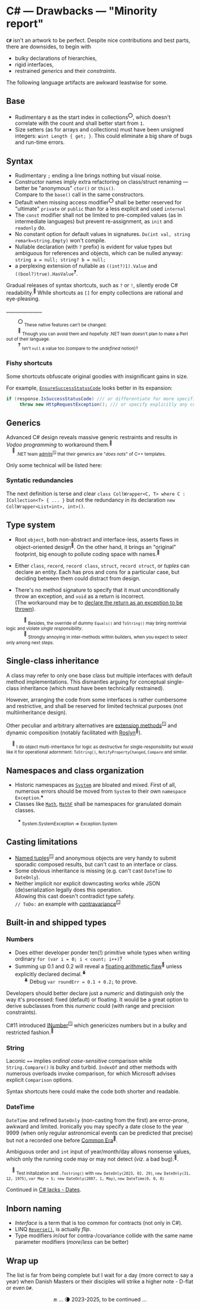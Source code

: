 # C# &mdash; Drawbacks &mdash; "Minority report"

**`C#`** isn't an artwork to be perfect. Despite nice contributions and best parts, there are downsides, to begin with

- bulky declarations of hierarchies,
- rigid interfaces,
- restrained _generics_ and their _constraints_.

The following language artifacts are awkward leastwise for some. 

## Base

- Rudimentary `0` as the start index in collections<sup>⭕</sup>, which doesn't correlate with the count and shall better start from `1`.
- Size setters (as for arrays and collections) must have been unsigned integers: <code><b>u</b>int Length { get; }</code>. This could eliminate a big share of bugs and run-time errors.

## Syntax

- Rudimentary `;` ending a line brings nothing but visual noise.
- Constructor names imply extra refactoring on class/struct renaming &mdash; better be "anonymous" `ctor()` or `this()`.\
Compare to the `base()` call in the same constructors.
- Default when missing access modifier<sup>⭕</sup> shall be better reserved for "ultimate" `private` or  `public` than for a less explicit and used `internal`
- The `const` modifier shall not be limited to pre-compiled values (as in intermediate languages) but prevent re-assignment, as `init` and `readonly` do.
- No constant option for default values in signatures. `Do(int val, string remark=string.Empty)` won't compile.
- Nullable declaration (with `?` prefix) is evident for value types but ambiguous for references and objects, which can be nulled anyway:\
`string a = null; string? b = null;`
- a perplexing extension of nullable as `((int?)1).Value` and `((bool?)true).HasValue`<sup>❓</sup>.

Gradual releases of syntax shortcuts, such as `?` or `!`, silently erode C# readability.<sup>🙋</sup> While shortcuts as `[]` for empty collections are rational and eye-pleasing.

\_______________

&nbsp;&nbsp;&nbsp;&nbsp;&nbsp;&nbsp;&nbsp;&nbsp;<sup>⭕</sup> <sub>These native features can't be changed.</sub>\
&nbsp;&nbsp;&nbsp;&nbsp;&nbsp;&nbsp;&nbsp;&nbsp;<sup>🙋</sup>&nbsp;<sub>Though you can avoid them and hopefully .NET team doesn't plan to make a Perl out of their language.</sub>\
&nbsp;&nbsp;&nbsp;&nbsp;&nbsp;&nbsp;&nbsp;&nbsp;<sup>❓</sup> <sub>Isn't `null` a value too (compare to the _undefined_ notion)?</sub>

### Fishy shortcuts

Some shortcuts obfuscate original goodies with insignificant gains in size.

For example, [`EnsureSuccessStatusCode`](https://learn.microsoft.com/en-us/dotnet/api/system.net.http.httpresponsemessage.ensuresuccessstatuscode) looks better in its expansion:

```csharp
if (response.IsSuccessStatusCode) /// or differentiate for more specific conditions
     throw new HttpRequestException(); /// or specify explicitly any custom exception
```

## Generics

Advanced C# design reveals massive generic restraints and results in *Vodoo programming* to workaround them.<sup>🙋</sup>\
&nbsp;&nbsp;&nbsp;&nbsp;<sup>🙋</sup>&nbsp;<sub>.NET team [admits](https://learn.microsoft.com/en-us/dotnet/csharp/programming-guide/generics/differences-between-cpp-templates-and-csharp-generics)<sup>🪟</sup> that their generics are "_does nots_" of C++ templates.</sub>

Only some technical will be listed here:

### Syntatic redundancies

The next definition is terse and clear `class CollWrapper<C, T> where C : ICollection<T> { ... }` but not the redundancy in its declaration `new CollWrapper<List<int>, int>()`.

## Type system
  
- Root `object`, both non-abstract and interface-less, asserts flaws in object-oriented design<sup>🐡</sup>. On the other hand, it brings an "original" footprint, big enough to pollute coding space with names.<sup>👣</sup>

- Either `class`, `record`, `record class`, `struct`, `record struct`, or *tuples* can declare an entity. Each has pros and cons for a particular case, but deciding between them could distract from design.

- There's no method signature to specify that it must unconditionally throw an exception, and `void` as a return is incorrect.\
(The workaround may be to [declare the return as an exception to be thrown](cs-hints.md#Gimmicks)).

&nbsp;&nbsp;&nbsp;&nbsp;&nbsp;&nbsp;&nbsp;&nbsp;&nbsp;&nbsp;&nbsp;&nbsp;<sup>🐡</sup> <sub>Besides, the override of dummy `Equals()` and `ToString()` may bring nontrivial logic and violate _single responsibility_.</sub>\
&nbsp;&nbsp;&nbsp;&nbsp;&nbsp;&nbsp;&nbsp;&nbsp;&nbsp;&nbsp;&nbsp;&nbsp;<sup>👣</sup> <sub>Strongly annoying in inter-methods within builders, when you expect to select only among next steps.</sub>

## Single-class inheritance

A class may refer to only one base class but multiple interfaces with default method implementations. This dismantles arguing for conceptual single-class inheritance (which must have been technically restrained).

However, arranging the code from some interfaces is rather cumbersome and restrictive, and shall be reserved for limited technical purposes (not multiinheritance design).

Other peculiar and arbitrary alternatives are [extension methods](https://docs.microsoft.com/en-us/dotnet/csharp/programming-guide/classes-and-structs/extension-methods)<sup>🪟</sup> and dynamic composition (notably facilitated with [Roslyn](https://weblog.west-wind.com/posts/2022/Jun/07/Runtime-CSharp-Code-Compilation-Revisited-for-Roslyn)<sup>🔗</sup>).

&nbsp;&nbsp;&nbsp;&nbsp;<sup>🙋</sup> <sub>I do object multi-inheritance for logic as destructive for single-responsibility but would like it for operational adornment: `ToString()`, `NotifyPropertyChanged`, `Compare` and similar.</sub>

## Namespaces and class organization

* Historic namespaces as [`System`](https://learn.microsoft.com/en-us/dotnet/api/system) are bloated and mixed.
First of all, numerous errors should be moved from `System` to their own `namespace Exception`.__*__
* Classes like [`Math`](https://docs.microsoft.com/en-us/dotnet/api/system.math), [`MathF`](https://docs.microsoft.com/en-us/dotnet/api/system.mathf) shall be namespaces for granulated domain classes.

&nbsp;&nbsp;&nbsp;&nbsp;&nbsp;&nbsp;&nbsp;&nbsp;__*__<sub> System.SystemException &rArr; Exception.System</sub>

## Casting limitations

- [Named tuples](https://docs.microsoft.com/en-us/archive/msdn-magazine/2017/august/essential-net-csharp-7-0-tuples-explained)<sup>🪟</sup> and anonymous objects are very handy to submit sporadic composed results, but can't cast to an interface or class.
- Some obvious inheritance is missing (e.g. can't cast `DateTime` to `DateOnly`).
- Neither implicit nor explicit downcasting works while JSON (de)serialization legally does this operation.\
Allowing this cast doesn't contradict type safety.\
`// ToDo:` an example with [contravariance](https://learn.microsoft.com/en-us/dotnet/standard/generics/covariance-and-contravariance)<sup>🪟</sup>

## Built-in and shipped types 

### Numbers
  
- Does either developer ponder ten(!) primitive whole types when writing ordinary `for (var i = 0; i < count; i++)`?
- Summing up 0.1 and 0.2 will reveal a [floating arithmetic flaw](https://docs.oracle.com/cd/E19957-01/806-3568/ncg_goldberg.html)<sup>🔗</sup> unless explicitly declared decimal.<sup>🪲</sup>\
&nbsp;&nbsp;&nbsp;&nbsp;&nbsp;&nbsp;<sup>🪲</sup> Debug `var roundErr = 0.1 + 0.2;` to prove.

Developers should better declare just a *numeric* and distinguish only the way it's processed: fixed (default) or floating. It would be a great option to derive subclasses from this _numeric_ could (with range and precision constraints).

C#11 introduced [INumber](https://learn.microsoft.com/en-us/dotnet/api/system.numerics.inumber-1)<sup>🪟</sup> which genericizes numbers but in a bulky and restricted fashion.<sup>🙋</sup>

### String

Laconic `==` implies _ordinal_ _case-sensitive_ comparison while `String.Compare()` is bulky and turbid.
`IndexOf` and other methods with numerous overloads invoke comparison, for which Microsoft advises explicit `Comparison` options.

Syntax shortcuts here could make the code both shorter and readable.

### DateTime

`DateTime` and refined `DateOnly` (non-casting from the first) are error-prone, awkward and limited. 
Ironically you may specify a date close to the year 9999 (when only regular astronomical events can be predicted that precise) but not a recorded one before [Common Era](https://en.wikipedia.org/wiki/Common_Era)<sup>🔗</sup>.

Ambiguous order and `int` input of year/month/day allows nonsense values, which only the running code may or may not detect (_viz_. a bad bug).<sup>🐛</sup>.

&nbsp;&nbsp;&nbsp;&nbsp;<sup>🐛</sup> <sub>Test initalization and `.Tostring()` with `new DateOnly(2023, 02, 29)`, `new DateOnly(31, 12, 1975)`, `var May = 5; new DateOnly(2007, 1, May)`, `new DateTime(0, 0, 0)`</sub>

Continued in [C# lacks - Dates](parts/cs-lacks-parts.md#Dates).

## Inborn naming

-  *Interface* is a term that is too common for contracts (not only in C#).
- LINQ [`Reverse()`](https://learn.microsoft.com/de-de/dotnet/api/system.linq.enumerable.reverse), is actually *flip*.
- Type modifiers _in_/_out_ for contra-/covariance collide with the same name parameter modifiers (_more_/_less_ can be better)

## Wrap up

The list is far from being complete but I wait for a day (more correct to say a year) when Danish Masters or their disciples will strike a higher note - D-flat or even `D#`.

<div align="center">🔚 ... 🌘 2023-2025, to be continued ...</div>
